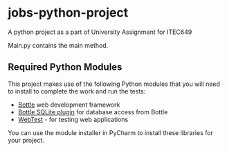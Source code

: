 # jobs-python-project
A python project as a part of University Assignment for ITEC649

Main.py contains the main method.

## Required Python Modules
This project makes use of the following Python modules that you will need to install to complete the work and run the tests:

* [Bottle](https://pypi.python.org/pypi/bottle/0.12.13) web development framework
* [Bottle SQLite plugin](https://pypi.python.org/pypi/bottle-sqlite/0.1.3) for database access from Bottle
* [WebTest](https://pypi.python.org/pypi/WebTest/2.0.29) - for testing web applications

You can use the module installer in PyCharm to install these libraries for your project.
